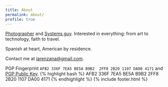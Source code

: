 ```yaml
---
title: About
permalink: about/
profile: true
---
```


[Photographer](http://arenzanaphotography.com) and [Systems guy](http://trnswrks.com).
Interested in everything: from art to technology, faith to travel.

Spanish at heart, American by residence.

Contact me at [iarenzana@gmail.com](mailto://iarenzana@gmail.com).

PGP Fingerprint `AFB2 336F 7EA5 BE5A B9B2  2FF8 2B20 1107 DA00 4171` and [PGP Public Key](https://raw.githubusercontent.com/iarenzana/iarenzana.github.io/master/assets/misc/rsa_public_key.txt).
{% highlight bash %} AFB2 336F 7EA5 BE5A B9B2  2FF8 2B20 1107 DA00 4171 {% endhighlight %}
{% include footer.html %}
